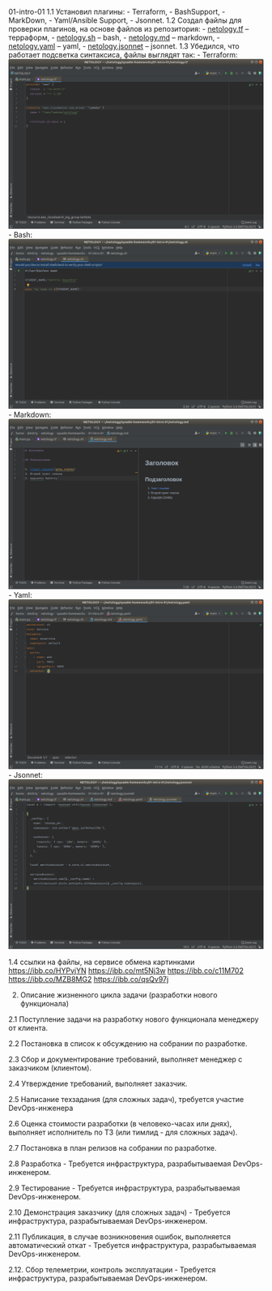 01-intro-01
1.1 Установил плагины:
    - Terraform,
    - BashSupport,
    - MarkDown,
    - Yaml/Ansible Support,
    - Jsonnet.
1.2 Создал файлы для проверки плагинов, на основе файлов из репозитория:
    - [netology.tf](netology.tf) – терраформ,
    - [netology.sh](netology.sh) – bash,
    - [netology.md](netology.md) – markdown, 
    - [netology.yaml](netology.yaml) – yaml,
    - [netology.jsonnet](netology.jsonnet) – jsonnet.
1.3 Убедился, что работает подсветка синтаксиса, файлы выглядят так:
    - Terraform: ![Терраформ](img/Dmitriy_Kapustin_tf.png)
    - Bash: ![bahs](img/Dmitriy_Kapustin_sh.png)
    - Markdown: ![markdown](img/Dmitriy_Kapustin_md.png)
    - Yaml: ![Yaml](img/Dmitriy_Kapustin_yaml.png)
    - Jsonnet: ![Jsonnet](img/Dmitriy_Kapustin_jsonnet.png)

1.4 ссылки на файлы, на сервисе обмена картинками
https://ibb.co/HYPvjYN
https://ibb.co/mt5Nj3w
https://ibb.co/c11M702
https://ibb.co/MZB8MG2
https://ibb.co/qsQv97j

2. Описание жизненного цикла задачи (разработки нового функционала)

2.1  Поступление задачи на разработку нового функционала менеджеру от клиента.

2.2  Постановка в список к обсуждению на собрании по разработке.

2.3  Сбор и документирование требований, выполняет менеджер с заказчиком (клиентом).

2.4  Утверждение требований, выполняет заказчик.

2.5  Написание техзадания (для сложных задач), требуется участие DevOps-инженера

2.6  Оценка стоимости разработки (в человеко-часах или днях), выполняет исполнитель по ТЗ (или тимлид - для сложных задач).

2.7  Постановка в план релизов на собрании по разработке.

2.8  Разработка - Требуется инфраструктура, разрабытываемая DevOps-инженером.

2.9  Тестирование - Требуется инфраструктура, разрабытываемая DevOps-инженером.

2.10 Демонстрация заказчику (для сложных задач) - Требуется инфраструктура, разрабытываемая DevOps-инженером.

2.11 Публикация, в случае возникновения ошибок, выполняется автоматический откат - Требуется инфраструктура, разрабытываемая DevOps-инженером.

2.12. Сбор телеметрии, контроль эксплуатации - Требуется инфраструктура, разрабытываемая DevOps-инженером.
